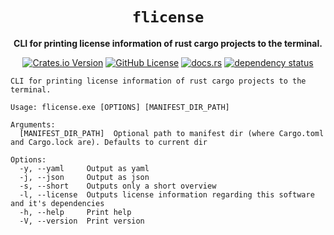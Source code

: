 <div align="center">

# `flicense`
**CLI for printing license information of rust cargo projects to the terminal.**

[![Crates.io Version](https://img.shields.io/crates/v/flicense)](https://crates.io/crates/flicense)
[![GitHub License](https://img.shields.io/github/license/WyvernIXTL/license-fetcher)](https://github.com/WyvernIXTL/license-fetcher/blob/main/LICENSE)
[![docs.rs](https://img.shields.io/docsrs/flicense)](https://docs.rs/flicense)
[![dependency status](https://deps.rs/repo/github/WyvernIXTL/flicense/status.svg)](https://deps.rs/repo/github/WyvernIXTL/flicense)

</div>

```
CLI for printing license information of rust cargo projects to the terminal.

Usage: flicense.exe [OPTIONS] [MANIFEST_DIR_PATH]

Arguments:
  [MANIFEST_DIR_PATH]  Optional path to manifest dir (where Cargo.toml and Cargo.lock are). Defaults to current dir

Options:
  -y, --yaml     Output as yaml
  -j, --json     Output as json
  -s, --short    Outputs only a short overview
  -l, --license  Outputs license information regarding this software and it's dependencies
  -h, --help     Print help
  -V, --version  Print version
```


